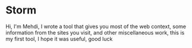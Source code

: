 # Storm
Hi, I'm Mehdi, I wrote a tool that gives you most of the web context, some information from the sites you visit, and other miscellaneous work, this is my first tool, I hope it was useful, good luck
